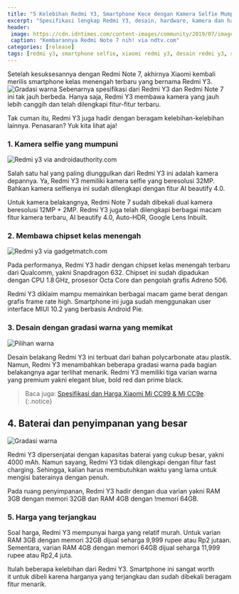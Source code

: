```yaml
---
title: "5 Kelebihan Redmi Y3, Smartphone Kece dengan Kamera Selfie Mumpuni"
excerpt: "Spesifikasi lengkap Redmi Y3, desain, hardware, kamera dan harga ponsel cerdas terbaru dari Xiaomi"
header:
 image: https://cdn.idntimes.com/content-images/community/2019/07/images-2-bf5a4a28f1ed4b1b9d8deb89af914f23.jpeg
 caption: "Kembarannya Redmi Note 7 nih! via ndtv.com"
categories: [release]
tags: [redmi y3, smartphone selfie, xiaomi redmi y3, desain redmi y3, spesifikasi redmi y3]
---
```


Setelah kesuksesannya dengan Redmi Note 7, akhirnya Xiaomi kembali merilis smartphone kelas menengah terbaru yang bernama Redmi Y3.![Gradasi warna](https://cdn.idntimes.com/content-images/post/20190704/redmi-y3-a-14ef7bfe0e71886ee73e5f44d4d04949.jpg) Sebenarnya spesifikasi dari Redmi Y3 dan Redmi Note 7 ini tak jauh berbeda. Hanya saja, Redmi Y3 membawa kamera yang jauh lebih canggih dan telah dilengkapi fitur-fitur terbaru.

Tak cuman itu, Redmi Y3 juga hadir dengan beragam kelebihan-kelebihan lainnya. Penasaran? Yuk kita lihat aja!

### 1. Kamera selfie yang mumpuni

![Redmi y3 via androidauthority.com](https://cdn.idntimes.com/content-images/community/2019/07/redmi-y3-e-768x432-58feae587675d7b3b60b3d747c88ac5c.jpg)

Salah satu hal yang paling diunggulkan dari Redmi Y3 ini adalah kamera depannya. Ya, Redmi Y3 memiliki kamera selfie yang beresolusi 32MP. Bahkan kamera selfienya ini sudah dilengkapi dengan fitur AI beautify 4.0.

Untuk kamera belakangnya, Redmi Note 7 sudah dibekali dual kamera beresolusi 12MP + 2MP. Redmi Y3 juga telah dilengkapi berbagai macam fitur kamera terbaru, AI beautify 4.0, Auto-HDR, Google Lens Inbuilt.

### 2. Membawa chipset kelas menengah

![Redmi y3 via gadgetmatch.com](https://cdn.idntimes.com/content-images/post/20190704/redmi-y3-cc599ceb3d0d639f5de5600bf87a6b78.jpg)

Pada performanya, Redmi Y3 hadir dengan chipset kelas menengah terbaru dari Qualcomm, yakni Snapdragon 632. Chipset ini sudah dipadukan dengan CPU 1.8 GHz, prosesor Octa Core dan pengolah grafis Adreno 506.

Redmi Y3 diklaim mampu memainkan berbagai macam game berat dengan grafis frame rate high. Smartphone ini juga sudah menggunakan user interface MIUI 10.2 yang berbasis Android Pie.

### 3. Desain dengan gradasi warna yang memikat

![Pilihan warna](https://cdn.idntimes.com/content-images/community/2019/07/images-4-ce19ba6330cbdf775d1053db90a3d9da.jpeg)

Desain belakang Redmi Y3 ini terbuat dari bahan polycarbonate atau plastik. Namun, Redmi Y3 menambahkan beberapa gradasi warna pada bagian belakangnya agar terlihat menarik. Redmi Y3 memiliki tiga varian warna yang premium yakni elegant blue, bold red dan prime black.

> Baca juga: [Spesifikasi dan Harga Xiaomi Mi CC99 & Mi CC9e](https://mi.knoacc.org/xiaomi-mi-cc9-dan-mk-cc9e-resmi-rilis).
{:.notice}

## 4. Baterai dan penyimpanan yang besar

![Gradasi warna](https://cdn.idntimes.com/content-images/post/20190704/redmi-y3-a-14ef7bfe0e71886ee73e5f44d4d04949.jpg)

Redmi Y3 dipersenjatai dengan kapasitas baterai yang cukup besar, yakni 4000 mAh. Namun sayang, Redmi Y3 tidak dilengkapi dengan fitur fast charging. Sehingga, kalian harus membutuhkan waktu yang lama untuk mengisi baterainya dengan penuh.

Pada ruang penyimpanan, Redmi Y3 hadir dengan dua varian yakni RAM 3GB dengan memori 32GB dan RAM 4GB dengan !memori 64GB.

### 5. Harga yang terjangkau

Soal harga, Redmi Y3 mempunyai harga yang relatif murah. Untuk varian RAM 3GB dengan memori 32GB dijual seharga 9,999 rupee atau Rp2 jutaan. Sementara, varian RAM 4GB dengan memori 64GB dijual seharga 11,999 rupee atau Rp2,4 juta.

Itulah beberapa kelebihan dari Redmi Y3. Smartphone ini sangat worth it untuk dibeli karena harganya yang terjangkau dan sudah dibekali beragam fitur menarik.

